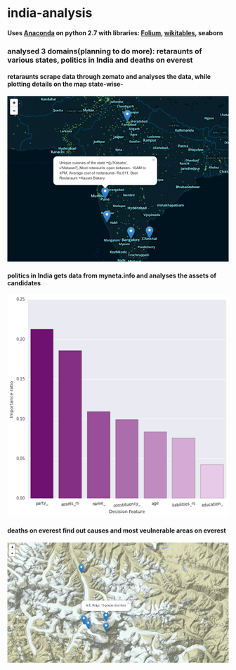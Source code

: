 # india-analysis
#### Uses [Anaconda](https://www.continuum.io/downloads) on python 2.7 with libraries: [Folium](https://github.com/python-visualization/folium), [wikitables](https://pypi.python.org/pypi/wikipedia/), seaborn
### analysed 3 domains(planning to do more): retaraunts of various states, politics in India and deaths on everest
#### retaraunts scrape data through zomato and analyses the data, while plotting details on the map state-wise-
![restaraunts](https://raw.githubusercontent.com/chirag-jhamb/indiaanalysis/master/img/restaurant%20notebook.png)
#### politics in India gets data from myneta.info and analyses the assets of candidates
![feature-importance](https://raw.githubusercontent.com/chirag-jhamb/indiaanalysis/master/img/elections.png)
#### deaths on everest find out causes and most veulnerable areas on everest
![everest-map](https://raw.githubusercontent.com/chirag-jhamb/indiaanalysis/master/img/everest-map.png)
